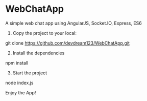 # WebChatApp
A simple web chat app using AngularJS, Socket.IO, Express, ES6

1. Copy the project to your local: 

git clone https://github.com/devdream123/WebChatApp.git

2. Install the dependencies

npm install

3. Start the project

node index.js


Enjoy the App!
